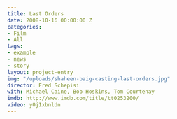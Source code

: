 ```yaml
---
title: Last Orders
date: 2008-10-16 00:00:00 Z
categories:
- Film
- All
tags:
- example
- news
- story
layout: project-entry
img: "/uploads/shaheen-baig-casting-last-orders.jpg"
director: Fred Schepisi
with: Michael Caine, Bob Hoskins, Tom Courtenay
imdb: http://www.imdb.com/title/tt0253200/
video: y0j1xbnldn
---
```


